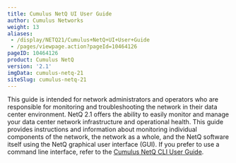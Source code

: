 ```yaml
---
title: Cumulus NetQ UI User Guide
author: Cumulus Networks
weight: 13
aliases:
 - /display/NETQ21/Cumulus+NetQ+UI+User+Guide
 - /pages/viewpage.action?pageId=10464126
pageID: 10464126
product: Cumulus NetQ
version: '2.1'
imgData: cumulus-netq-21
siteSlug: cumulus-netq-21
---
```

This guide is intended for network administrators and operators who are
responsible for monitoring and troubleshooting the network in their data
center environment. NetQ 2.1 offers the ability to easily monitor and
manage your data center network infrastructure and operational health.
This guide provides instructions and information about monitoring
individual components of the network, the network as a whole, and the
NetQ software itself using the NetQ graphical user interface (GUI). If
you prefer to use a command line interface, refer to the [Cumulus NetQ CLI User
Guide](/version/cumulus-netq-21/Cumulus-NetQ-CLI-User-Guide/).
